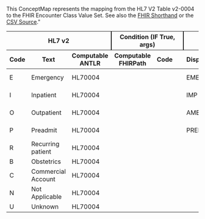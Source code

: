
This ConceptMap represents the mapping from the HL7 V2 Table v2-0004 to the FHIR Encounter Class Value Set. See also the <a href='https://github.com/HL7/v2-to-fhir/blob/master/tank/ConceptMap v2-0004 to Encounter Class.fsh'>FHIR Shorthand</a> or the <a href='https://github.com/HL7/v2-to-fhir/blob/master/mappings/'>CSV Source</a>."
<table class='grid'><thead>
<tr><th colspan='3' style='border-right: 2px solid black;'>HL7 v2</th><th colspan='3' style='border-right: 2px solid black;'>Condition (IF True, args)</th><th colspan='4'>HL7 FHIR</th><th>Comments</th></tr>
<tr><th>Code</th><th>Text</th><th>Computable ANTLR</th><th>Computable FHIRPath</th><th>Code</th><th>&#xA0;</th><th>Display</th><th>Code System</th><th>&#xA0;</th></tr></thead>
<tbody>
<tr><td>E</td><td>Emergency</td><td style='border-right: 2px'>HL70004</td><td></td><td></td><td style='border-right: 2px'></td><td>EMER</td><td>emergency</td><td>http://terminology.hl7.org/CodeSystem/v3-ActCode</td><td></td><td></td></tr>
<tr><td>I</td><td>Inpatient</td><td style='border-right: 2px'>HL70004</td><td></td><td></td><td style='border-right: 2px'></td><td>IMP</td><td>inpatient encounter</td><td>http://terminology.hl7.org/CodeSystem/v3-ActCode</td><td></td><td></td></tr>
<tr><td>O</td><td>Outpatient</td><td style='border-right: 2px'>HL70004</td><td></td><td></td><td style='border-right: 2px'></td><td>AMB</td><td>ambulatory</td><td>http://terminology.hl7.org/CodeSystem/v3-ActCode</td><td></td><td></td></tr>
<tr><td>P</td><td>Preadmit</td><td style='border-right: 2px'>HL70004</td><td></td><td></td><td style='border-right: 2px'></td><td>PRENC</td><td>pre-admission</td><td>http://terminology.hl7.org/CodeSystem/v3-ActCode</td><td></td><td></td></tr>
<tr><td>R</td><td>Recurring patient</td><td style='border-right: 2px'>HL70004</td><td></td><td></td><td style='border-right: 2px'></td><td></td><td></td><td></td><td></td><td></td></tr>
<tr><td>B</td><td>Obstetrics</td><td style='border-right: 2px'>HL70004</td><td></td><td></td><td style='border-right: 2px'></td><td></td><td></td><td></td><td></td><td></td></tr>
<tr><td>C</td><td>Commercial Account</td><td style='border-right: 2px'>HL70004</td><td></td><td></td><td style='border-right: 2px'></td><td></td><td></td><td></td><td></td><td></td></tr>
<tr><td>N</td><td>Not Applicable</td><td style='border-right: 2px'>HL70004</td><td></td><td></td><td style='border-right: 2px'></td><td></td><td></td><td></td><td></td><td></td></tr>
<tr><td>U</td><td>Unknown</td><td style='border-right: 2px'>HL70004</td><td></td><td></td><td style='border-right: 2px'></td><td></td><td></td><td></td><td></td><td></td></tr>
</tbody></table>
